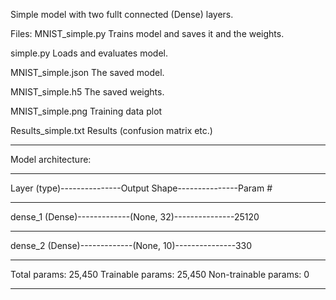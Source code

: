 Simple model with two fullt connected (Dense) layers.

Files:
MNIST_simple.py
  Trains model and saves it and the weights.
  
simple.py
  Loads and evaluates model.
 
MNIST_simple.json
  The saved model.
  
MNIST_simple.h5
  The saved weights.

MNIST_simple.png
  Training data plot
 
Results_simple.txt
  Results (confusion matrix etc.)

-----------------------------------------------------------------
Model architecture:

-----------------------------------------------------------------

Layer (type)---------------Output Shape---------------Param # 

-----------------------------------------------------------------

dense_1 (Dense)-------------(None, 32)---------------25120  

-----------------------------------------------------------------

dense_2 (Dense)-------------(None, 10)---------------330      

-----------------------------------------------------------------

Total params: 25,450
Trainable params: 25,450
Non-trainable params: 0

-----------------------------------------------------------------
